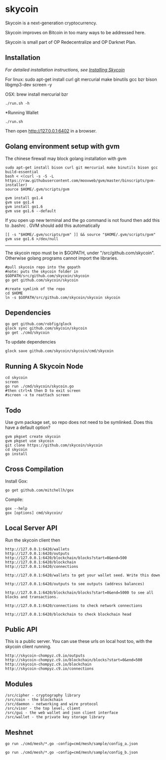 skycoin
=======

Skycoin is a next-generation cryptocurrency.

Skycoin improves on Bitcoin in too many ways to be addressed here.

Skycoin is small part of OP Redecentralize and OP Darknet Plan.

Installation
------------

*For detailed installation instructions, see [Installing Skycoin](../../wiki/Installation)*

For linux:
sudo apt-get install curl git mercurial make binutils gcc bzr bison libgmp3-dev screen -y

OSX:
brew install mercurial bzr

```
./run.sh -h
```

*Running Wallet

```
./run.sh
```

Then open http://127.0.0.1:6402 in a browser.

Golang environment setup with gvm
---

The chinese firewall may block golang installation with gvm

```
sudo apt-get install bison curl git mercurial make binutils bison gcc build-essential
bash < <(curl -s -S -L https://raw.githubusercontent.com/moovweb/gvm/master/binscripts/gvm-installer)
source $HOME/.gvm/scripts/gvm

gvm install go1.4
gvm use go1.4
gvm install go1.6
gvm use go1.6 --default
```

If you open up new terminal and the go command is not found then add this to .bashrc . GVM should add this automatically

```
[[ -s "$HOME/.gvm/scripts/gvm" ]] && source "$HOME/.gvm/scripts/gvm"
gvm use go1.6 >/dev/null
```

---

The skycoin repo must be in $GOPATH, under "/src/github.com/skycoin". Otherwise golang programs cannot import the libraries.

```
#pull skycoin repo into the gopath
#note: puts the skycoin folder in $GOPATH/src/github.com/skycoin/skycoin
go get github.com/skycoin/skycoin

#create symlink of the repo
cd $HOME
ln -s $GOPATH/src/github.com/skycoin/skycoin skycoin
```

Dependencies
---

```
go get github.com/robfig/glock
glock sync github.com/skycoin/skycoin
go get ./cmd/skycoin
```

To update dependencies
```
glock save github.com/skycoin/skycoin/cmd/skycoin
```

Running A Skycoin Node
---

```
cd skycoin
screen
go run ./cmd/skycoin/skycoin.go 
#then ctrl+A then D to exit screen
#screen -x to reattach screen
```

Todo
---

Use gvm package set, so repo does not need to be symlinked. Does this have a default option?

```
gvm pkgset create skycoin
gvm pkgset use skycoin
git clone https://github.com/skycoin/skycoin
cd skycoin
go install
```

Cross Compilation
---

Install Gox:
```
go get github.com/mitchellh/gox
```

Compile:
```
gox --help
gox [options] cmd/skycoin/
```

Local Server API
----

Run the skycoin client then
```
http://127.0.0.1:6420/wallets
http://127.0.0.1:6420/outputs
http://127.0.0.1:6420/blockchain/blocks?start=0&end=500
http://127.0.0.1:6420/blockchain
http://127.0.0.1:6420/connections
```

```
http://127.0.0.1:6420/wallets to get your wallet seed. Write this down

http://127.0.0.1:6420/outputs to see outputs (address balances)

http://127.0.0.1:6420/blockchain/blocks?start=0&end=5000 to see all blocks and transactions.

http://127.0.0.1:6420/connections to check network connections

http://127.0.0.1:6420/blockchain to check blockchain head
```

Public API
----

This is a public server. You can use these urls on local host too, with the skycoin client running.
```
http://skycoin-chompyz.c9.io/outputs
http://skycoin-chompyz.c9.io/blockchain/blocks?start=0&end=500
http://skycoin-chompyz.c9.io/blockchain
http://skycoin-chompyz.c9.io/connections
```

Modules
-----

```
/src/cipher - cryptography library
/src/coin - the blockchain
/src/daemon - networking and wire protocol
/src/visor - the top level, client
/src/gui - the web wallet and json client interface
/src/wallet - the private key storage library
```

Meshnet
------

```
go run ./cmd/mesh/*.go -config=cmd/mesh/sample/config_a.json

go run ./cmd/mesh/*.go -config=cmd/mesh/sample/config_b.json
```
